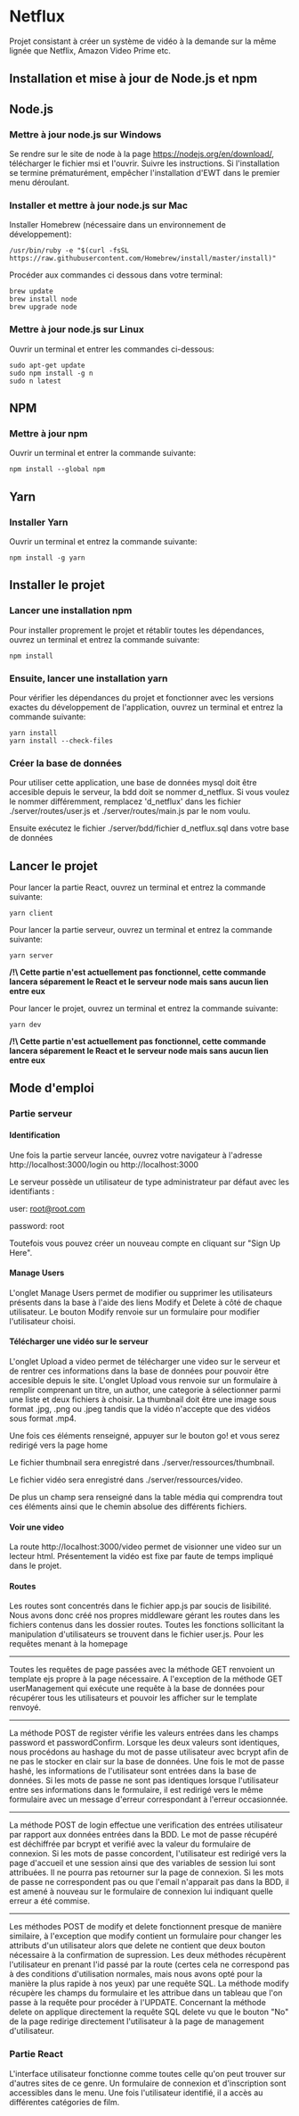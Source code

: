 # Netflux
Projet consistant à créer un système de vidéo à la demande sur la même lignée que Netflix, Amazon Video Prime etc.


## Installation et mise à jour de Node.js et npm

## Node.js

### Mettre à jour node.js sur Windows
Se rendre sur le site de node à la page https://nodejs.org/en/download/, télécharger le fichier msi et l'ouvrir.
Suivre les instructions.
Si l'installation se termine prématurément, empêcher l'installation d'EWT dans le premier menu déroulant.

### Installer et mettre à jour node.js sur Mac
Installer Homebrew (nécessaire dans un environnement de développement):
```
/usr/bin/ruby -e "$(curl -fsSL https://raw.githubusercontent.com/Homebrew/install/master/install)"
```

Procéder aux commandes ci dessous dans votre terminal:
```
brew update
brew install node
brew upgrade node
```

### Mettre à jour node.js sur Linux
Ouvrir un terminal et entrer les commandes ci-dessous:
```
sudo apt-get update
sudo npm install -g n
sudo n latest
```

## NPM

### Mettre à jour npm
Ouvrir un terminal et entrer la commande suivante:
```
npm install --global npm
```

## Yarn

### Installer Yarn
Ouvrir un terminal et entrez la commande suivante:
```
npm install -g yarn
```



## Installer le projet

### Lancer une installation npm
Pour installer proprement le projet et rétablir toutes les dépendances, ouvrez un terminal et entrez la commande suivante:
```
npm install
```

### Ensuite, lancer une installation yarn
Pour vérifier les dépendances du projet et fonctionner avec les versions exactes du développement de l'application, ouvrez un terminal et entrez la commande suivante:
```
yarn install
yarn install --check-files
```

### Créer la base de données
Pour utiliser cette application, une base de données mysql doit être accesible depuis le serveur, la bdd doit se nommer d_netflux. Si vous voulez le nommer différemment, remplacez 'd_netflux' dans les fichier ./server/routes/user.js et ./server/routes/main.js par le nom voulu.

Ensuite exécutez le fichier ./server/bdd/fichier d_netflux.sql dans votre base de données

## Lancer le projet
Pour lancer la partie React, ouvrez un terminal et entrez la commande suivante:

```
yarn client
```

Pour lancer la partie serveur, ouvrez un terminal et entrez la commande suivante:

```
yarn server
```

__/!\ Cette partie n'est actuellement pas fonctionnel, cette commande lancera séparement le React et le serveur node mais sans aucun lien entre eux__

Pour lancer le projet, ouvrez un terminal et entrez la commande suivante:

```
yarn dev
```

__/!\ Cette partie n'est actuellement pas fonctionnel, cette commande lancera séparement le React et le serveur node mais sans aucun lien entre eux__

## Mode d'emploi

### Partie serveur

#### Identification
Une fois la partie serveur lancée, ouvrez votre navigateur à l'adresse http://localhost:3000/login ou http://localhost:3000

Le serveur possède un utilisateur de type administrateur par défaut avec les identifiants : 

user: root@root.com

password: root

Toutefois vous pouvez créer un nouveau compte en cliquant sur "Sign Up Here".

#### Manage Users
L'onglet Manage Users permet de modifier ou supprimer les utilisateurs présents dans la base à l'aide des liens Modify et Delete à côté de chaque utilisateur.
Le bouton Modify renvoie sur un formulaire pour modifier l'utilisateur choisi.

#### Télécharger une vidéo sur le serveur
L'onglet Upload a video permet de télécharger une video sur le serveur et de rentrer ces informations dans la base de données pour pouvoir être accesible depuis le site.
L'onglet Upload vous renvoie sur un formulaire à remplir comprenant un titre, un author, une categorie à sélectionner parmi une liste et deux fichiers à choisir. La thumbnail doit être une image sous format .jpg, .png ou .jpeg tandis que la vidéo n'accepte que des vidéos sous format .mp4.

Une fois ces éléments renseigné, appuyer sur le bouton go! et vous serez redirigé vers la page home

Le fichier thumbnail sera enregistré dans ./server/ressources/thumbnail.

Le fichier vidéo sera enregistré dans ./server/ressources/video.

De plus un champ sera renseigné dans la table média qui comprendra tout ces éléments ainsi que le chemin absolue des différents fichiers.

#### Voir une video
La route http://localhost:3000/video permet de visionner une video sur un lecteur html. Présentement la vidéo est fixe par faute de temps impliqué dans le projet.

#### Routes
Les routes sont concentrés dans le fichier app.js par soucis de lisibilité. Nous avons donc créé nos propres middleware gérant les routes dans les fichiers contenus dans les dossier routes. 
Toutes les fonctions sollicitant la manipulation d'utilisateurs se trouvent dans le fichier user.js.
Pour les requêtes menant à la homepage
***
Toutes les requêtes de page passées avec la méthode GET renvoient un template ejs propre à la page nécessaire. A l'exception de la méthode GET userManagement qui exécute une requête à la base de données pour récupérer tous les utilisateurs et pouvoir les afficher sur le template renvoyé.
***
La méthode POST de register vérifie les valeurs entrées dans les champs password et passwordConfirm. Lorsque les deux valeurs sont identiques, nous procédons au hashage du mot de passe utilisateur avec bcrypt afin de ne pas le stocker en clair sur la base de données. Une fois le mot de passe hashé, les informations de l'utilisateur sont entrées dans la base de données. Si les mots de passe ne sont pas identiques lorsque l'utilisateur entre ses informations dans le formulaire, il est redirigé vers le même formulaire avec un message d'erreur correspondant à l'erreur occasionnée.
***
La méthode POST de login effectue une verification des entrées utilisateur par rapport aux données entrées dans la BDD. Le mot de passe récupéré est déchiffrée par bcrypt et verifié avec la valeur du formulaire de connexion. Si les mots de passe concordent, l'utilisateur est redirigé vers la page d'accueil et une session ainsi que des variables de session lui sont attribuées. Il ne pourra pas retourner sur la page de connexion. Si les mots de passe ne correspondent pas ou que l'email n'apparait pas dans la BDD, il est amené à nouveau sur le formulaire de connexion lui indiquant quelle erreur a été commise.
***
Les méthodes POST de modify et delete fonctionnent presque de manière similaire, à l'exception que modify contient un formulaire pour changer les attributs d'un utilisateur alors que delete ne contient que deux bouton nécessaire à la confirmation de supression. Les deux méthodes récupèrent l'utilisateur en prenant l'id passé par la route (certes cela ne correspond pas à des conditions d'utilisation normales, mais nous avons opté pour la manière la plus rapide à nos yeux) par une requête SQL. La méthode modify récupère les champs du formulaire et les attribue dans un tableau que l'on passe à la requête pour procéder à l'UPDATE. Concernant la méthode delete on applique directement la requête SQL delete vu que le bouton "No" de la page redirige directement l'utilisateur à la page de management d'utilisateur.

### Partie React

L'interface utilisateur fonctionne comme toutes celle qu'on peut trouver sur d'autres sites de ce genre.
Un formulaire de connexion et d'inscription sont accessibles dans le menu.
Une fois l'utilisateur identifié, il a accès au différentes catégories de film.
